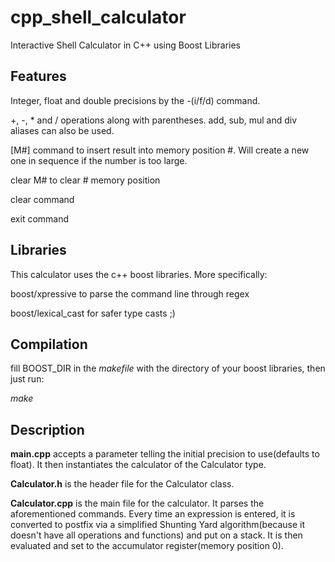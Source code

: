 # cpp_shell_calculator
Interactive Shell Calculator in C++ using Boost Libraries

## Features

Integer, float and double precisions by the -(i/f/d) command.

+, -, \* and / operations along with parentheses. add, sub, mul and div aliases can also be used.

[M#] command to insert result into memory position #. Will create a new one in sequence if the number is too large.

clear M# to clear # memory position

clear command

exit command

## Libraries

This calculator uses the c++ boost libraries. More specifically:

boost/xpressive to parse the command line through regex

boost/lexical\_cast for safer type casts ;)

## Compilation

fill BOOST_DIR in the *makefile* with the directory of your boost libraries, then just run:

*make*

## Description

**main.cpp** accepts a parameter telling the initial precision to use(defaults to float). It then instantiates the calculator of the Calculator type.

**Calculator.h** is the header file for the Calculator class.

**Calculator.cpp** is the main file for the calculator. It parses the aforementioned commands. Every time an expression is entered, it is converted to postfix via a simplified Shunting Yard algorithm(because it doesn't have all operations and functions) and put on a stack. It is then evaluated and set to the accumulator register(memory position 0).

